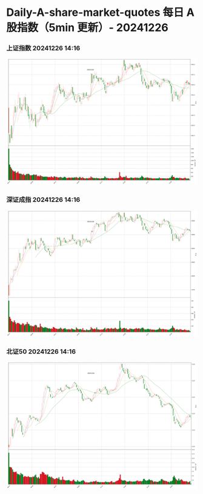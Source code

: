 
# Daily-A-share-market-quotes 每日 A 股指数（5min 更新）- 20241226

### 上证指数 20241226 14:16
![](./fig/2024/12/20241226-sh000001.png)

### 深证成指 20241226 14:16
![](./fig/2024/12/20241226-sz399001.png)

### 北证50 20241226 14:16
![](./fig/2024/12/20241226-bj899050.png)
